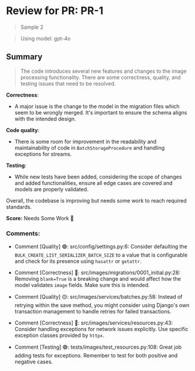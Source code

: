 # Review for PR: PR-1

> Sample 2

> Using model: gpt-4o

## Summary

> The code introduces several new features and changes to the image processing functionality. There are some correctness, quality, and testing issues that need to be resolved.

**Correctness**:
- A major issue is the change to the model in the migration files which seem to be wrongly merged. It's important to ensure the schema aligns with the intended design.

**Code quality**:
- There is some room for improvement in the readability and maintainability of code in `BatchStorageProcedure` and handling exceptions for streams.

**Testing**:
- While new tests have been added, considering the scope of changes and added functionalities, ensure all edge cases are covered and models are properly validated.

Overall, the codebase is improving but needs some work to reach required standards.

**Score:** Needs Some Work 🔧

### Comments:

- Comment [Quality] 🟢: src/config/settings.py:6: Consider defaulting the `BULK_CREATE_LIST_SERIALIZER_BATCH_SIZE` to a value that is configurable and check for its presence using `hasattr` or `getattr`.

- Comment [Correctness] 🔴: src/images/migrations/0001_initial.py:28: Removing `blank=True` is a breaking change and would affect how the model validates `image` fields. Make sure this is intended.

- Comment [Quality] 🟡: src/images/services/batches.py:58: Instead of retrying within the save method, you might consider using Django's own transaction management to handle retries for failed transactions.

- Comment [Correctness] 🔴: src/images/services/resources.py:43: Consider handling exceptions for network issues explicitly. Use specific exception classes provided by `httpx`.

- Comment [Testing] 🟢: tests/images/test_resources.py:108: Great job adding tests for exceptions. Remember to test for both positive and negative cases.